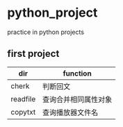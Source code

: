 
python_project
==============

practice in python projects

## first project

dir     |   function
----    |   -----------
cherk   |   判断回文
readfile| 查询合并相同属性对象
copytxt | 查询播放器文件名
